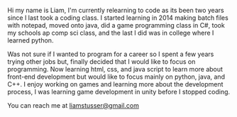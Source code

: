 Hi my name is Liam, I'm currently relearning to code as its been two years since I last took a coding class.
I started learning in 2014 making batch files with notepad, moved onto java, did a game programming class in C#, took my schools ap comp sci class, and the last I did was in college where I learned python.

Was not sure if I wanted to program for a career so I spent a few years trying other jobs but, finally decided that I would like to focus on programming.
Now learning html, css, and java script to learn more about front-end development but would like to focus mainly on python, java, and C++. 
I enjoy working on games and learning more about the development process, I was learning game development in unity before I stopped coding.

You can reach me at liamstusser@gmail.com 

<!---
Liam-Stusser/Liam-Stusser is a ✨ special ✨ repository because its `README.md` (this file) appears on your GitHub profile.
You can click the Preview link to take a look at your changes.
--->
